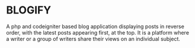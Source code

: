 # BLOGIFY

A php and codeigniter based blog application displaying posts in reverse order, with the latest posts appearing first, at the top. It is a platform where a writer or a group of writers share their views on an individual subject.
